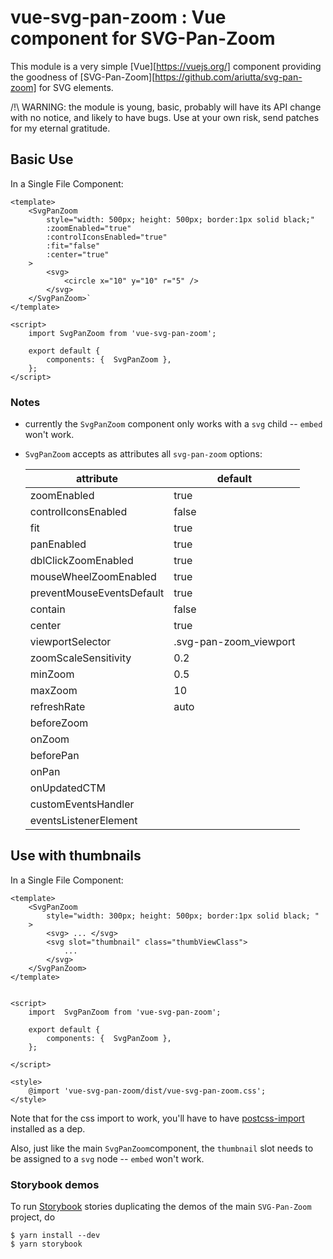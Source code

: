 # vue-svg-pan-zoom : Vue component for SVG-Pan-Zoom

This module is a very simple [Vue][https://vuejs.org/] component providing the
goodness of [SVG-Pan-Zoom][https://github.com/ariutta/svg-pan-zoom] for SVG elements.

/!\ WARNING: the module is young, basic, probably will have its
API change with no notice, and likely to have
bugs. Use at your own risk, send patches for my eternal gratitude.

## Basic Use

In a Single File Component:

    <template>
        <SvgPanZoom 
            style="width: 500px; height: 500px; border:1px solid black;"
            :zoomEnabled="true"
            :controlIconsEnabled="true"
            :fit="false"
            :center="true"
        >
            <svg>
                <circle x="10" y="10" r="5" />
            </svg>
        </SvgPanZoom>`
    </template>

    <script>
        import SvgPanZoom from 'vue-svg-pan-zoom';

        export default {
            components: {  SvgPanZoom },
        };
    </script>

### Notes

* currently the `SvgPanZoom` component only works with a `svg` child -- `embed` won't work.

* `SvgPanZoom` accepts as attributes all `svg-pan-zoom` options:

    | attribute                 | default                |
    | ---------                 | --------               |
    | zoomEnabled               | true                   |
    | controlIconsEnabled       | false                  |
    | fit                       | true                   |
    | panEnabled                | true                   |
    | dblClickZoomEnabled       | true                   |
    | mouseWheelZoomEnabled     | true                   |
    | preventMouseEventsDefault | true                   |
    | contain                   | false                  |
    | center                    | true                   |
    | viewportSelector          | .svg-pan-zoom_viewport |
    | zoomScaleSensitivity      | 0.2                    |
    | minZoom                   | 0.5                    |
    | maxZoom                   | 10                     |
    | refreshRate               | auto                   |
    | beforeZoom                |                        |
    | onZoom                    |                        |
    | beforePan                 |                        |
    | onPan                     |                        |
    | onUpdatedCTM              |                        |
    | customEventsHandler       |                        |
    | eventsListenerElement     |                        |

## Use with thumbnails

In a Single File Component:

    <template>
        <SvgPanZoom
            style="width: 300px; height: 500px; border:1px solid black; "
        >
            <svg> ... </svg>
            <svg slot="thumbnail" class="thumbViewClass">
                ...
            </svg>
        </SvgPanZoom>
    </template>


    <script>
        import  SvgPanZoom from 'vue-svg-pan-zoom';

        export default {
            components: {  SvgPanZoom },
        };

    </script>

    <style>
        @import 'vue-svg-pan-zoom/dist/vue-svg-pan-zoom.css';
    </style>

Note that for the css import to work, you'll have to have 
[postcss-import](https://github.com/postcss/postcss-import)
installed as a dep.

Also, just like the main `SvgPanZoom`component, the `thumbnail` slot needs to 
be assigned to a `svg` node -- `embed` won't work.

### Storybook demos

To run [Storybook](https://github.com/storybooks/storybook) stories duplicating the demos of
the main `SVG-Pan-Zoom` project, do

    $ yarn install --dev
    $ yarn storybook

